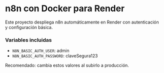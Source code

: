 # n8n con Docker para Render

Este proyecto despliega n8n automáticamente en Render con autenticación y configuración básica.

### Variables incluidas

- `N8N_BASIC_AUTH_USER`: admin
- `N8N_BASIC_AUTH_PASSWORD`: claveSegura123

Recomendado: cambia estos valores al subirlo a producción.